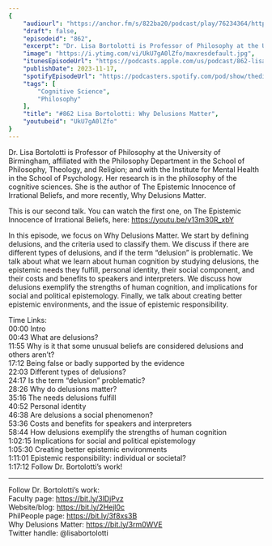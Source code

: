```yaml
---
{
	"audiourl": "https://anchor.fm/s/822ba20/podcast/play/76234364/https%3A%2F%2Fd3ctxlq1ktw2nl.cloudfront.net%2Fstaging%2F2023-8-22%2Fca699bbb-b067-15d4-b2ab-34c55ef9d856.m4a",
	"draft": false,
	"episodeid": "862",
	"excerpt": "Dr. Lisa Bortolotti is Professor of Philosophy at the University of Birmingham, affiliated with the Philosophy Department in the School of Philosophy, Theology, and Religion; and with the Institute for Mental Health in the School of Psychology. Her research is in the philosophy of the cognitive sciences. She is the author of The Epistemic Innocence of Irrational Beliefs, and more recently, Why Delusions Matter.",
	"image": "https://i.ytimg.com/vi/UkU7gA0lZfo/maxresdefault.jpg",
	"itunesEpisodeUrl": "https://podcasts.apple.com/us/podcast/862-lisa-bortolotti-why-delusions-matter/id1451347236?i=1000635213154&uo=4",
	"publishDate": 2023-11-17,
	"spotifyEpisodeUrl": "https://podcasters.spotify.com/pod/show/thedissenter/episodes/862-Lisa-Bortolotti-Why-Delusions-Matter-e29l05s",
	"tags": [
		"Cognitive Science",
		"Philosophy"
	],
	"title": "#862 Lisa Bortolotti: Why Delusions Matter",
	"youtubeid": "UkU7gA0lZfo"
}
---
```

Dr. Lisa Bortolotti is Professor of Philosophy at the University of Birmingham, affiliated with the Philosophy Department in the School of Philosophy, Theology, and Religion; and with the Institute for Mental Health in the School of Psychology. Her research is in the philosophy of the cognitive sciences. She is the author of The Epistemic Innocence of Irrational Beliefs, and more recently, Why Delusions Matter.

This is our second talk. You can watch the first one, on The Epistemic Innocence of Irrational Beliefs, here: https://youtu.be/v13m30R_xbY

In this episode, we focus on Why Delusions Matter. We start by defining delusions, and the criteria used to classify them. We discuss if there are different types of delusions, and if the term “delusion” is problematic. We talk about what we learn about human cognition by studying delusions, the epistemic needs they fulfill, personal identity, their social component, and their costs and benefits to speakers and interpreters. We discuss how delusions exemplify the strengths of human cognition, and implications for social and political epistemology. Finally, we talk about creating better epistemic environments, and the issue of epistemic responsibility.

Time Links:  
<time>00:00</time> Intro  
<time>00:43</time> What are delusions?  
<time>11:55</time> Why is it that some unusual beliefs are considered delusions and others aren’t?  
<time>17:12</time> Being false or badly supported by the evidence  
<time>22:03</time> Different types of delusions?  
<time>24:17</time> Is the term “delusion” problematic?  
<time>28:26</time> Why do delusions matter?  
<time>35:16</time> The needs delusions fulfill  
<time>40:52</time> Personal identity  
<time>46:38</time> Are delusions a social phenomenon?  
<time>53:36</time> Costs and benefits for speakers and interpreters  
<time>58:44</time> How delusions exemplify the strengths of human cognition  
<time>1:02:15</time> Implications for social and political epistemology  
<time>1:05:30</time> Creating better epistemic environments  
<time>1:11:01</time> Epistemic responsibility: individual or societal?  
<time>1:17:12</time> Follow Dr. Bortolotti’s work!

---

Follow Dr. Bortolotti’s work:  
Faculty page: https://bit.ly/3lDjPvz  
Website/blog: https://bit.ly/2Hejl0c  
PhilPeople page: https://bit.ly/3f8xs3B  
Why Delusions Matter: https://bit.ly/3rm0WVE  
Twitter handle: @lisabortolotti
